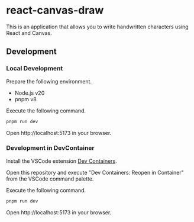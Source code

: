 # react-canvas-draw

This is an application that allows you to write handwritten characters using React and Canvas.

## Development

### Local Development

Prepare the following environment.

- Node.js v20
- pnpm v8

Execute the following command.

```bash
pnpm run dev
```

Open http://localhost:5173 in your browser.

### Development in DevContainer

Install the VSCode extension [Dev Containers](https://marketplace.visualstudio.com/items?itemName=ms-vscode-remote.remote-containers).

Open this repository and execute "Dev Containers: Reopen in Container" from the VSCode command palette.

Execute the following command.

```bash
pnpm run dev
```

Open http://localhost:5173 in your browser.
